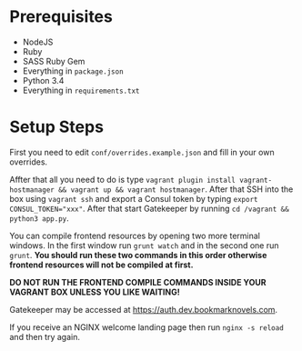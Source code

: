 <!-- TITLE: Developer Setup Guide -->

# Prerequisites
- NodeJS
- Ruby
- SASS Ruby Gem
- Everything in `package.json`
- Python 3.4
- Everything in `requirements.txt`
# Setup Steps

First you need to edit `conf/overrides.example.json` and fill in your own overrides.

Affter that all you need to do is type `vagrant plugin install vagrant-hostmanager && vagrant up && vagrant hostmanager`. After that SSH into the box using `vagrant ssh` and export a Consul token by typing `export CONSUL_TOKEN="xxx"`. After that start Gatekeeper by running `cd /vagrant && python3 app.py`. 

You can compile frontend resources by opening two more terminal windows. In the first window run `grunt watch` and in the second one run `grunt`. **You should run these two commands in this order otherwise frontend resources will not be compiled at first.**

**DO NOT RUN THE FRONTEND COMPILE COMMANDS INSIDE YOUR VAGRANT BOX UNLESS YOU LIKE WAITING!**

Gatekeeper may be accessed at https://auth.dev.bookmarknovels.com.

If you receive an NGINX welcome landing page then run `nginx -s reload` and then try again.